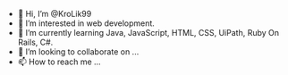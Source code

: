 - 👋 Hi, I’m @KroLik99
- 👀 I’m interested in web development.
- 🌱 I’m currently learning Java, JavaScript, HTML, CSS, UiPath, Ruby On Rails, C#.
- 💞️ I’m looking to collaborate on ...
- 📫 How to reach me ...

<!---
KroLik99/KroLik99 is a ✨ special ✨ repository because its `README.md` (this file) appears on your GitHub profile.
You can click the Preview link to take a look at your changes.
--->
